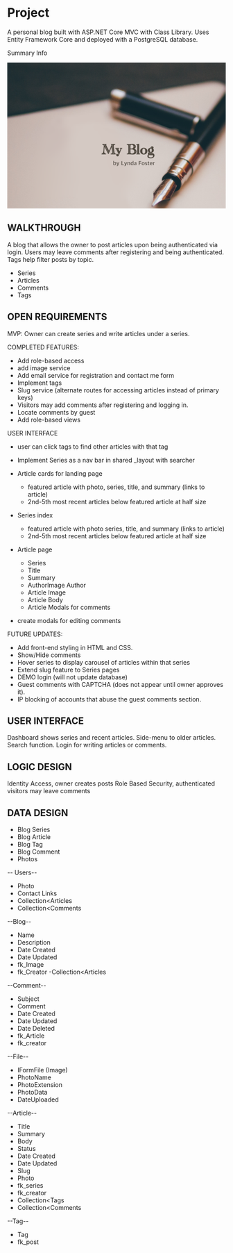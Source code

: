 # Project
A personal blog built with ASP.NET Core MVC with Class Library. Uses Entity Framework Core and deployed with a PostgreSQL database. 

Summary Info

![My App](./app.png)

## WALKTHROUGH
A blog that allows the owner to post articles upon being authenticated via login. Users may leave comments after registering and being authenticated. Tags help filter posts by topic. 

- Series
- Articles
- Comments
- Tags

## OPEN REQUIREMENTS

MVP:
Owner can create series and write articles under a series.

COMPLETED FEATURES:
- Add role-based access
- add image service
- Add email service for registration and contact me form
- Implement tags 
- Slug service (alternate routes for accessing articles instead of primary keys)
- Visitors may add comments after registering and logging in. 
- Locate comments by guest
- Add role-based views

USER INTERFACE
- user can click tags to find other articles with that tag
- Implement Series as a nav bar in shared _layout with searcher

- Article cards for landing page
	- featured article with photo, series, title, and summary (links to article)
	- 2nd-5th most recent articles below featured article at half size

- Series index
	- featured article with photo series, title, and summary (links to article)
	- 2nd-5th most recent articles below featured article at half size

- Article page
	- Series
	- Title
	- Summary
	- AuthorImage Author
	- Article Image
	- Article Body
	- Article Modals for comments
- create modals for editing comments

FUTURE UPDATES:
- Add front-end styling in HTML and CSS.
- Show/Hide comments
- Hover series to display carousel of articles within that series
- Extend slug feature to Series pages
- DEMO login (will not update database)
- Guest comments with CAPTCHA (does not appear until owner approves it). 
- IP blocking of accounts that abuse the guest comments section.

## USER INTERFACE
Dashboard shows series and recent articles. Side-menu to older articles. Search function. Login for writing articles or comments. 

## LOGIC DESIGN
Identity Access, owner creates posts
Role Based Security, authenticated visitors may leave comments


## DATA DESIGN
- Blog Series
- Blog Article
- Blog Tag
- Blog Comment
- Photos

-- Users--
- Photo
- Contact Links
- Collection<Articles
- Collection<Comments

--Blog--
- Name
- Description
- Date Created
- Date Updated
- fk_Image
- fk_Creator
-Collection<Articles

--Comment--
- Subject
- Comment
- Date Created
- Date Updated
- Date Deleted
- fk_Article
- fk_creator

--File--
- IFormFile (Image)
- PhotoName
- PhotoExtension
- PhotoData
- DateUploaded

--Article--
- Title
- Summary
- Body
- Status
- Date Created
- Date Updated
- Slug
- Photo
- fk_series
- fk_creator
- Collection<Tags
- Collection<Comments

--Tag--
- Tag
- fk_post


